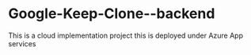 # Google-Keep-Clone--backend

This is a cloud implementation project this is deployed under Azure App services
